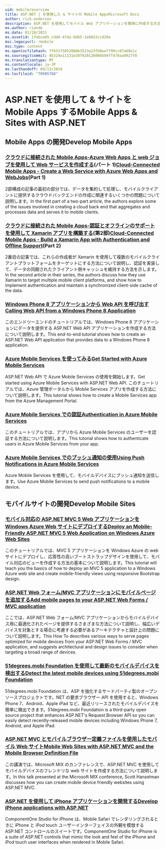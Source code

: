 ```yaml
---
uid: mobile/overview
title: ASP.NET | を使用した & サイトの Mobile AppsMicrosoft Docs
author: rick-anderson
description: ASP.NET を使用してモバイル Web アプリケーションを簡単に作成する方法について説明します。
ms.author: riande
ms.date: 01/28/2011
ms.assetid: 1febce65-cdd4-47da-bdb5-1e6022ccd20a
msc.legacyurl: /mobile
msc.type: content
ms.openlocfilehash: 7f631f5052060b3523a23fb8ee7799cc07a68e1c
ms.sourcegitcommit: 4b324a11131e38f920126066b94ff478aa9927f8
ms.translationtype: MT
ms.contentlocale: ja-JP
ms.lasthandoff: 09/13/2019
ms.locfileid: "70985788"
---
```

# <a name="mobile-apps--sites-with-aspnet"></a><span data-ttu-id="d2d4c-103">ASP.NET を使用して & サイトを Mobile Apps する</span><span class="sxs-lookup"><span data-stu-id="d2d4c-103">Mobile Apps & Sites with ASP.NET</span></span>

## <a name="develop-mobile-apps"></a><span data-ttu-id="d2d4c-104">Mobile Apps の開発</span><span class="sxs-lookup"><span data-stu-id="d2d4c-104">Develop Mobile Apps</span></span>

### <a name="cloud-connected-mobile-apps---create-a-web-service-with-azure-web-apps-and-webjobshttpsmsdnmicrosoftcommagazinemt185572part-1"></a><span data-ttu-id="d2d4c-105">[クラウドに接続された Mobile Apps-Azure Web Apps と web ジョブを使用して Web サービスを作成する](https://msdn.microsoft.com/magazine/mt185572)(パート 1)</span><span class="sxs-lookup"><span data-stu-id="d2d4c-105">[Cloud-Connected Mobile Apps - Create a Web Service with Azure Web Apps and WebJobs](https://msdn.microsoft.com/magazine/mt185572)(Part 1)</span></span>

<span data-ttu-id="d2d4c-106">2部構成の記事の最初の部分では、データを集約して処理し、モバイルクライアントに提供するクラウドバックエンドの作成に関連するいくつかの問題について説明します。</span><span class="sxs-lookup"><span data-stu-id="d2d4c-106">In the first part of a two-part article, the authors explore some of the issues involved in creating a cloud back end that aggregates and processes data and serves it to mobile clients.</span></span>

### <a name="cloud-connected-mobile-apps---build-a-xamarin-app-with-authentication-and-offline-supporthttpsmsdnmicrosoftcommagazinemt422581aspxpart-2"></a><span data-ttu-id="d2d4c-107">[クラウドに接続された Mobile Apps-認証とオフラインのサポートを使用して Xamarin アプリを構築する](https://msdn.microsoft.com/magazine/mt422581.aspx)(第2部)</span><span class="sxs-lookup"><span data-stu-id="d2d4c-107">[Cloud-Connected Mobile Apps - Build a Xamarin App with Authentication and Offline Support](https://msdn.microsoft.com/magazine/mt422581.aspx)(Part 2)</span></span>

<span data-ttu-id="d2d4c-108">2番目の記事では、これらの作成者が Xamarin を使用して複数のモバイルクライアントプラットフォームをターゲットにする方法について説明し、認証を実装して、データの同期されたクライアント側キャッシュを維持する方法を示します。</span><span class="sxs-lookup"><span data-stu-id="d2d4c-108">In the second article in their series, the authors discuss how they use Xamarin to target multiple mobile client platforms, and show how to implement authentication and maintain a synchronized client-side cache of the data.</span></span>

### <a name="calling-web-api-from-a-windows-phone-8-applicationweb-apioverviewmobile-clientscalling-web-api-from-a-windows-phone-8-applicationmd"></a>[<span data-ttu-id="d2d4c-109">Windows Phone 8 アプリケーションから Web API を呼び出す</span><span class="sxs-lookup"><span data-stu-id="d2d4c-109">Calling Web API from a Windows Phone 8 Application</span></span>](../web-api/overview/mobile-clients/calling-web-api-from-a-windows-phone-8-application.md)

<span data-ttu-id="d2d4c-110">このエンドツーエンドのチュートリアルでは、Windows Phone 8 アプリケーションにデータを提供する ASP.NET Web API アプリケーションを作成する方法について説明します。</span><span class="sxs-lookup"><span data-stu-id="d2d4c-110">This end-to-end tutorial shows how to create an ASP.NET Web API application that provides data to a Windows Phone 8 application.</span></span>

### <a name="get-started-with-azure-mobile-serviceshttpsazuremicrosoftcomdocumentationarticlesmobile-services-dotnet-backend-windows-store-dotnet-get-startedwtmc_idzumo_aspnet"></a>[<span data-ttu-id="d2d4c-111">Azure Mobile Services を使ってみる</span><span class="sxs-lookup"><span data-stu-id="d2d4c-111">Get Started with Azure Mobile Services</span></span>](https://azure.microsoft.com/documentation/articles/mobile-services-dotnet-backend-windows-store-dotnet-get-started?WT.mc_id=zumo_aspnet)

<span data-ttu-id="d2d4c-112">ASP.NET Web API で Azure Mobile Services の使用を開始します。</span><span class="sxs-lookup"><span data-stu-id="d2d4c-112">Get started using Azure Mobile Services with ASP.NET Web API.</span></span> <span data-ttu-id="d2d4c-113">このチュートリアルでは、Azure 管理ポータルから Mobile Services アプリを作成する方法について説明します。</span><span class="sxs-lookup"><span data-stu-id="d2d4c-113">This tutorial shows how to create a Mobile Services app from the Azure Management Portal.</span></span>

### <a name="authentication-in-azure-mobile-serviceshttpsazuremicrosoftcomdocumentationarticlesmobile-services-dotnet-backend-windows-store-dotnet-get-started-userswtmc_idzumo_aspnet"></a>[<span data-ttu-id="d2d4c-114">Azure Mobile Services での認証</span><span class="sxs-lookup"><span data-stu-id="d2d4c-114">Authentication in Azure Mobile Services</span></span>](https://azure.microsoft.com/documentation/articles/mobile-services-dotnet-backend-windows-store-dotnet-get-started-users/?WT.mc_id=zumo_aspnet)

<span data-ttu-id="d2d4c-115">このチュートリアルでは、アプリから Azure Mobile Services のユーザーを認証する方法について説明します。</span><span class="sxs-lookup"><span data-stu-id="d2d4c-115">This tutorial shows how to authenticate users in Azure Mobile Services from your app.</span></span>

### <a name="using-push-notifications-in-azure-mobile-serviceshttpsazuremicrosoftcomdocumentationarticlesmobile-services-dotnet-backend-windows-store-dotnet-get-started-pushwtmc_idzumo_aspnet"></a>[<span data-ttu-id="d2d4c-116">Azure Mobile Services でのプッシュ通知の使用</span><span class="sxs-lookup"><span data-stu-id="d2d4c-116">Using Push Notifications in Azure Mobile Services</span></span>](https://azure.microsoft.com/documentation/articles/mobile-services-dotnet-backend-windows-store-dotnet-get-started-push/?WT.mc_id=zumo_aspnet)

<span data-ttu-id="d2d4c-117">Azure Mobile Services を使用して、モバイルデバイスにプッシュ通知を送信します。</span><span class="sxs-lookup"><span data-stu-id="d2d4c-117">Use Azure Mobile Services to send push notifications to a mobile device.</span></span>

## <a name="develop-mobile-sites"></a><span data-ttu-id="d2d4c-118">モバイルサイトの開発</span><span class="sxs-lookup"><span data-stu-id="d2d4c-118">Develop Mobile Sites</span></span>

### <a name="deploy-an-mobile-friendly-aspnet-mvc-5-web-application-on-windows-azure-web-siteshttpsdocsmicrosoftcomazureapp-service-webweb-sites-dotnet-deploy-aspnet-mvc-mobile-app"></a>[<span data-ttu-id="d2d4c-119">モバイル対応の ASP.NET MVC 5 Web アプリケーションを Windows Azure Web サイトにデプロイする</span><span class="sxs-lookup"><span data-stu-id="d2d4c-119">Deploy an Mobile-Friendly ASP.NET MVC 5 Web Application on Windows Azure Web Sites</span></span>](https://docs.microsoft.com/azure/app-service-web/web-sites-dotnet-deploy-aspnet-mvc-mobile-app)

<span data-ttu-id="d2d4c-120">このチュートリアルでは、MVC 5 アプリケーションを Windows Azure の web サイトにデプロイし、応答性の高いブートストラップデザインを使用して、モバイル対応のビューを作成する方法の基本について説明します。</span><span class="sxs-lookup"><span data-stu-id="d2d4c-120">This tutorial will teach you the basics of how to deploy an MVC 5 application to a Windows Azure web site and create mobile-friendly views using responsive Bootstrap design.</span></span>

### <a name="add-mobile-pages-to-your-aspnet-web-forms--mvc-applicationwhitepapersadd-mobile-pages-to-your-aspnet-web-forms-mvc-applicationmd"></a>[<span data-ttu-id="d2d4c-121">ASP.NET Web フォーム/MVC アプリケーションにモバイルページを追加する</span><span class="sxs-lookup"><span data-stu-id="d2d4c-121">Add mobile pages to your ASP.NET Web Forms / MVC application</span></span>](../whitepapers/add-mobile-pages-to-your-aspnet-web-forms-mvc-application.md)

<span data-ttu-id="d2d4c-122">ここでは、ASP.NET Web フォーム/MVC アプリケーションからモバイルデバイス用に最適化されたページを提供するさまざまな方法について説明し、幅広いデバイスを対象とする場合に考慮する必要があるアーキテクチャと設計上の問題について説明します。</span><span class="sxs-lookup"><span data-stu-id="d2d4c-122">This How To describes various ways to serve pages optimized for mobile devices from your ASP.NET Web Forms / MVC application, and suggests architectural and design issues to consider when targeting a broad range of devices.</span></span>

### <a name="detect-the-latest-mobile-devices-using-51degreesmobi-foundationhttpsgithubcom51degreesdotnet-device-detection"></a>[<span data-ttu-id="d2d4c-123">51degrees.mobi Foundation を使用して最新のモバイルデバイスを検出する</span><span class="sxs-lookup"><span data-stu-id="d2d4c-123">Detect the latest mobile devices using 51degrees.mobi Foundation</span></span>](https://github.com/51Degrees/dotNET-Device-Detection)

<span data-ttu-id="d2d4c-124">51degrees.mobi Foundation は、ASP を強化するサードパーティ製のオープンソースプロジェクトです。NET の要求ブラウザー API を使用すると、Windows Phone 7、Android、Apple iPad など、最近リリースされたモバイルデバイスを簡単に検出できます。</span><span class="sxs-lookup"><span data-stu-id="d2d4c-124">51degrees.mobi Foundation is a third-party open source project that enhances ASP.NET's Request.Browser API so you can easily detect recently-released mobile devices including Windows Phone 7, Android, and Apple iPad.</span></span>

### <a name="mobile-web-sites-with-aspnet-mvc-and-the-mobile-browser-definition-filehttpwwwhanselmancomblogmixmobilewebsiteswithaspnetmvcandthemobilebrowserdefinitionfileaspx"></a>[<span data-ttu-id="d2d4c-125">ASP.NET MVC とモバイルブラウザー定義ファイルを使用したモバイル Web サイト</span><span class="sxs-lookup"><span data-stu-id="d2d4c-125">Mobile Web Sites with ASP.NET MVC and the Mobile Browser Definition File</span></span>](http://www.hanselman.com/blog/MixMobileWebSitesWithASPNETMVCAndTheMobileBrowserDefinitionFile.aspx)

<span data-ttu-id="d2d4c-126">この講演では、Microsoft MIX のカンファレンスで、ASP.NET MVC を使用してモバイルデバイスのフレンドリな web サイトを作成する方法について説明します。</span><span class="sxs-lookup"><span data-stu-id="d2d4c-126">In this talk presented at the Microsoft MIX conference, Scott Hanselman discusses how you can create mobile device friendly websites using ASP.NET MVC.</span></span>

### <a name="develop-iphone-applications-with-aspnethttplabscomponentonecomiphone"></a>[<span data-ttu-id="d2d4c-127">ASP.NET を使用して iPhone アプリケーションを開発する</span><span class="sxs-lookup"><span data-stu-id="d2d4c-127">Develop iPhone applications with ASP.NET</span></span>](http://labs.componentone.com/iPhone/)

<span data-ttu-id="d2d4c-128">ComponentOne Studio for iPhone は、Mobile Safari でレンダリングされるときに iPhone と iPod touch ユーザーインターフェイスの外観を模倣する ASP.NET コントロールのスイートです。</span><span class="sxs-lookup"><span data-stu-id="d2d4c-128">ComponentOne Studio for iPhone is a suite of ASP.NET controls that mimic the look and feel of the iPhone and iPod touch user interfaces when rendered in Mobile Safari.</span></span>
